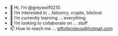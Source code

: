 - 👋 Hi, I’m @greywolf0210
- 👀 I’m interested in ...falconry, crypto, bitclout
- 🌱 I’m currently learning ... everything
- 💞️ I’m looking to collaborate on ... stuff
- 📫 How to reach me ... giftofproteus@hotmail.com

<!---
greywolf0210/greywolf0210 is a ✨ special ✨ repository because its `README.md` (this file) appears on your GitHub profile.
You can click the Preview link to take a look at your changes.
--->

